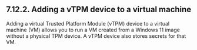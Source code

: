 ## 7.12.2. Adding a vTPM device to a virtual machine

Adding a virtual Trusted Platform Module (vTPM) device to a virtual machine (VM) allows you to run a VM created from a Windows 11 image without a physical TPM device. A vTPM device also stores secrets for that VM.

